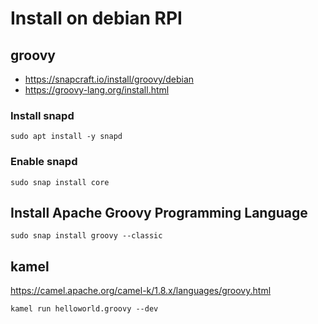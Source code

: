 # Install on debian RPI


## groovy

+ https://snapcraft.io/install/groovy/debian
+ https://groovy-lang.org/install.html

### Install snapd

    sudo apt install -y snapd
    
### Enable snapd

   
    sudo snap install core

    
## Install Apache Groovy Programming Language

    sudo snap install groovy --classic



## kamel

https://camel.apache.org/camel-k/1.8.x/languages/groovy.html

    kamel run helloworld.groovy --dev
